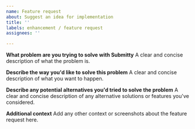 ```yaml
---
name: Feature request
about: Suggest an idea for implementation
title: ''
labels: enhancement / feature request
assignees: ''

---
```


**What problem are you trying to solve with Submitty**
A clear and concise description of what the problem is.

**Describe the way you'd like to solve this problem**
A clear and concise description of what you want to happen.

**Describe any potential alternatives you'd tried to solve the problem**
A clear and concise description of any alternative solutions or features you've considered.

**Additional context**
Add any other context or screenshots about the feature request here.
